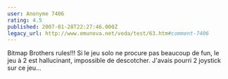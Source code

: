 ```yaml
---
user: Anonyme 7406
rating: 4.5
published: 2007-01-28T22:27:46.000Z
legacy_url: http://www.emunova.net/veda/test/63.htm#comment-7406
---
```

Bitmap Brothers rules!!!
Si le jeu solo ne procure pas beaucoup de fun, le jeu à 2 est hallucinant, impossible de descotcher.
J'avais pourri 2 joystick sur ce jeu...